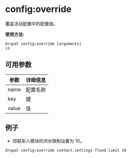 # config:override
覆盖活动配置中的配置值。

**使用方法:**
```
drupal config:override [arguments]
co
```

## 可用参数
参数 | 详细信息
---------|-------------
name | 配置名称
key | 键
value | 值

## 例子
* 将联系人模块的洪水限制设置为 10。
```
drupal config:override contact.settings flood.limit 10
```
